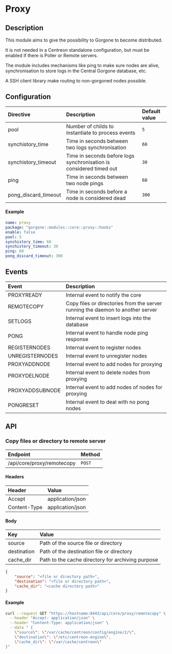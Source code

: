# Proxy

## Description

This module aims to give the possibility to Gorgone to become distributed.

It is not needed in a Centreon standalone configuration, but must be enabled if there is Poller or Remote servers.

The module includes mechanisms like ping to make sure nodes are alive, synchronisation to store logs in the Central Gorgone database, etc.

A SSH client library make routing to non-gorgoned nodes possible.

## Configuration

| Directive | Description | Default value |
| :- | :- | :- |
| pool | Number of childs to instantiate to process events | `5` |
| synchistory_time | Time in seconds between two logs synchronisation | `60` |
| synchistory_timeout | Time in seconds before logs synchronisation is considered timed out | `30` |
| ping | Time in seconds between two node pings | `60` |
| pong_discard_timeout | Time in seconds before a node is considered dead | `300` |

#### Example

```yaml
name: proxy
package: "gorgone::modules::core::proxy::hooks"
enable: false
pool: 5
synchistory_time: 60
synchistory_timeout: 30
ping: 60
pong_discard_timeout: 300
```

## Events

| Event | Description |
| :- | :- |
| PROXYREADY | Internal event to notify the core |
| REMOTECOPY | Copy files or directories from the server running the daemon to another server |
| SETLOGS | Internal event to insert logs into the database |
| PONG | Internal event to handle node ping response |
| REGISTERNODES | Internal event to register nodes |
| UNREGISTERNODES | Internal event to unregister nodes |
| PROXYADDNODE | Internal event to add nodes for proxying |
| PROXYDELNODE | Internal event to delete nodes from proxying |
| PROXYADDSUBNODE | Internal event to add nodes of nodes for proxying |
| PONGRESET | Internal event to deal with no pong nodes |

## API

### Copy files or directory to remote server

| Endpoint | Method |
| :- | :- |
| /api/core/proxy/remotecopy | `POST` |

#### Headers

| Header | Value |
| :- | :- |
| Accept | application/json |
| Content-Type | application/json |

#### Body

| Key | Value |
| :- | :- |
| source | Path of the source file or directory |
| destination | Path of the destination file or directory |
| cache_dir | Path to the cache directory for archiving purpose |

```json
{
    "source": "<file or directory path>",
    "destination": "<file or directory path>",
    "cache_dir": "<cache directory path>"
}
```

#### Example

```bash
curl --request GET "https://hostname:8443/api/core/proxy/remotecopy" \
  --header "Accept: application/json" \
  --header "Content-Type: application/json" \
  --data " {
    \"source\": \"/var/cache/centreon/config/engine/2/\",
    \"destination\": \"/etc/centreon-engine\",
    \"cache_dir\": \"/var/cache/centreon\"
}"
```
